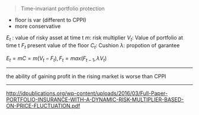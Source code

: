 > Time-invariant portfolio protection


- floor is var (different to CPPI)
- more conservative

$E_{t}$ : value of risky asset at time t
$m$: risk multiplier
$V_{t}$: Value of portfolio at time t
$F_t$ present value of the floor
$C_{t}$: Cushion
$\lambda$: propotion of  garantee 


$E_{t} = mC = m(V_{t} - F_{t}), F_{t} = max(F_{t-1}, \lambda V_{t})$







--- 

the ability of gaining profit in the rising market is worse than CPPI

---
http://idpublications.org/wp-content/uploads/2016/03/Full-Paper-PORTFOLIO-INSURANCE-WITH-A-DYNAMIC-RISK-MULTIPLIER-BASED-ON-PRICE-FLUCTUATION.pdf
